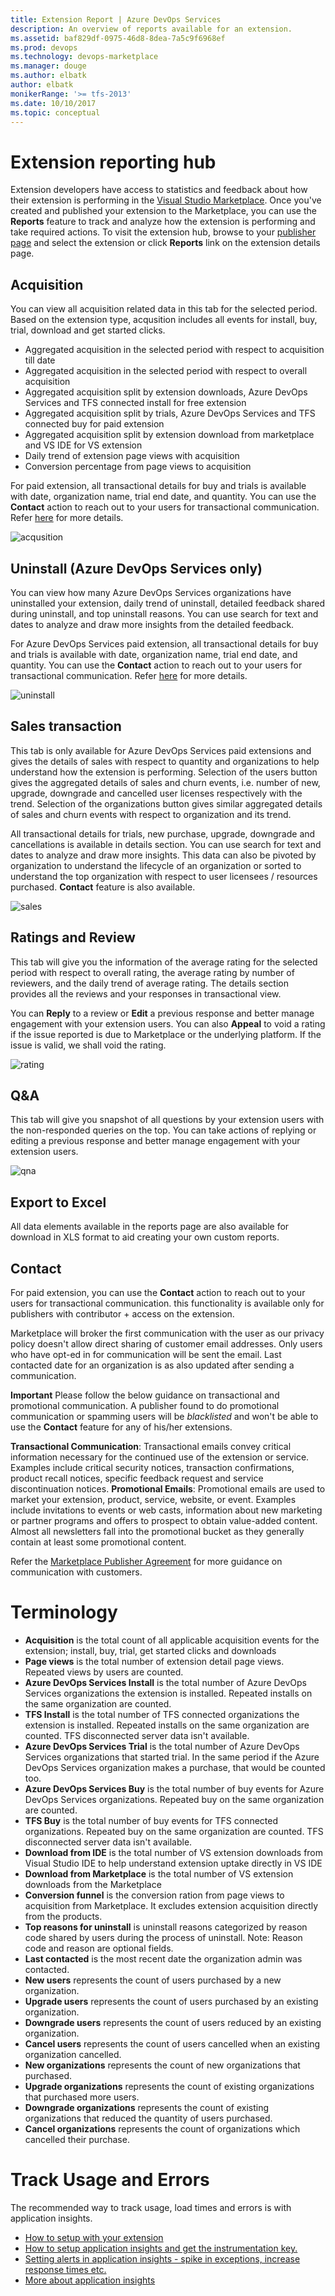 ```yaml
---
title: Extension Report | Azure DevOps Services
description: An overview of reports available for an extension. 
ms.assetid: baf829df-0975-46d8-8dea-7a5c9f6968ef
ms.prod: devops
ms.technology: devops-marketplace
ms.manager: douge
ms.author: elbatk
author: elbatk
monikerRange: '>= tfs-2013'
ms.date: 10/10/2017
ms.topic: conceptual
---
```


 

# Extension reporting hub

Extension developers have access to statistics and feedback about how their extension is performing in the [Visual Studio Marketplace](https://marketplace.visualstudio.com). Once you've created and published your extension to the Marketplace, you can use the **Reports** feature to track and analyze how the extension is performing and take required actions. 
To visit the extension hub, browse to your [publisher page](https://aka.ms/vsmarketplace-manage) and select the extension or click **Reports** link on the extension details page.

## Acquisition 
You can view all acquisition related data in this tab for the selected period. Based on the extension type, acqusition includes all events for install, buy, trial, download and get started clicks. 
* Aggregated acquisition in the selected period with respect to acquisition till date
* Aggregated acquisition in the selected period with respect to overall acquisition
* Aggregated acquisition split by extension downloads, Azure DevOps Services and TFS connected install for free extension
* Aggregated acquisition split by trials, Azure DevOps Services and TFS connected buy for paid extension
* Aggregated acquisition split by extension download from marketplace and VS IDE for VS extension 
* Daily trend of extension page views with acquisition 
* Conversion percentage from page views to acquisition

For paid extension, all transactional details for buy and trials is available with date, organization name, trial end date, and quantity. You can use the **Contact** action to reach out to your users for transactional communication. Refer [here](/azure/devops/extend/extension-report#contact) for more details. 

![acqusition](_img/acq.png)

## Uninstall (Azure DevOps Services only)
You can view how many Azure DevOps Services organizations have uninstalled your extension, daily trend of uninstall, detailed feedback shared during uninstall, and top uninstall reasons.
You can use search for text and dates to analyze and draw more insights from the detailed feedback. 

For Azure DevOps Services paid extension, all transactional details for buy and trials is available with date, organization name, trial end date, and quantity. You can use the **Contact** action to reach out to your users for transactional communication. Refer [here](/azure/devops/extend/extension-report#contact) for more details. 

![uninstall](_img/uninstall.png)

## Sales transaction
This tab is only available for Azure DevOps Services paid extensions and gives the details of sales with respect to quantity and organizations to help understand how the extension is performing. Selection of the users button gives the aggregated details of sales and churn events, i.e. number of new, upgrade, downgrade and cancelled user licenses respectively with the trend. Selection of the organizations button gives similar aggregated details of sales and churn events with respect to organization and its trend. 

All transactional details for trials, new purchase, upgrade, downgrade and cancellations is available in details section. You can use search for text and dates to analyze and draw more insights. 
This data can also be pivoted by organization to understand the lifecycle of an organization or sorted to understand the top organization with respect to user licensees / resources purchased. **Contact** feature is also available. 

![sales](_img/sales.png)

## Ratings and Review
This tab will give you the information of the average rating for the selected period with respect to overall rating, the average rating by number of reviewers, and the daily trend of average rating. The details section provides all the reviews and your responses in transactional view. 

You can **Reply** to a review or **Edit** a previous response and better manage engagement with your extension users.  You can also **Appeal** to void a rating if the issue reported is due to Marketplace or the underlying platform. If the issue is valid, we shall void the rating. 

![rating](_img/rnr.png)

## Q&A
This tab will give you snapshot of all questions by your extension users with the non-responded queries on the top. You can take actions of replying or editing a previous response and better manage engagement with your extension users.  

![qna](_img/qna.png)

## Export to Excel
All data elements available in the reports page are also available for download in XLS format to aid creating your own custom reports. 

## Contact
For paid extension, you can use the **Contact** action to reach out to your users for transactional communication. this functionality is available only for publishers with contributor + access on the extension. 

Marketplace will broker the first communication with the user as our privacy policy doesn't allow direct sharing of customer email addresses. Only users who have opt-ed in for communication will be sent the email. 
Last contacted date for an organization is as also updated after sending a communication. 

**Important** Please follow the below guidance on transactional and promotional communication. A publisher found to do promotional communication or spamming users will be *blacklisted* and won't be able to use the **Contact** feature for any of his/her extensions. 

**Transactional Communication**: Transactional emails convey critical information necessary for the continued use of the extension or service. Examples include critical security notices, transaction confirmations, product recall notices, specific feedback request and service discontinuation notices.
**Promotional Emails**: Promotional emails are used to market your extension, product, service, website, or event. Examples include invitations to events or web casts, information about new marketing or partner programs and offers to prospect to obtain value-added content. Almost all newsletters fall into the promotional bucket as they generally contain at least some promotional content.

Refer the [Marketplace Publisher Agreement](http://aka.ms/vsmarketplace-agreement) for more guidance on communication with customers. 

# Terminology

* **Acquisition** is the total count of all applicable acquisition events for the extension; install, buy, trial, get started clicks and downloads
* **Page views** is the total number of extension detail page views. Repeated views by users are counted.
* **Azure DevOps Services Install** is the total number of Azure DevOps Services organizations the extension is installed. Repeated installs on the same organization are counted. 
* **TFS Install** is the total number of TFS connected organizations the extension is installed. Repeated installs on the same organization are counted. TFS disconnected server data isn't available.  
* **Azure DevOps Services Trial** is the total number of Azure DevOps Services organizations that started trial. In the same period if the Azure DevOps Services organization makes a purchase, that would be counted too. 
* **Azure DevOps Services Buy** is the total number of buy events for Azure DevOps Services organizations. Repeated buy on the same organization are counted. 
* **TFS Buy** is the total number of buy events for TFS connected organizations. Repeated buy on the same organization are counted. TFS disconnected server data isn't available.  
* **Download from IDE** is the total number of VS extension downloads from Visual Studio IDE to help understand extension uptake directly in VS IDE
* **Download from Marketplace** is the total number of VS extension downloads from the Marketplace
* **Conversion funnel** is the conversion ration from page views to acquisition from Marketplace. It excludes extension acquisition directly from the products. 
* **Top reasons for uninstall** is uninstall reasons categorized by reason code shared by users during the process of uninstall. Note: Reason code and reason are optional fields. 
* **Last contacted** is the most recent date the organization admin was contacted. 
* **New users** represents the count of users purchased by a new organization. 
* **Upgrade users** represents the count of users purchased by an existing organization. 
* **Downgrade users** represents the count of users reduced by an existing organization. 
* **Cancel users** represents the count of users cancelled when an existing organization cancelled.  
* **New organizations** represents the count of new organizations that purchased. 
* **Upgrade organizations** represents the count of existing organizations that purchased more users. 
* **Downgrade organizations** represents the count of existing organizations that reduced the quantity of users purchased. 
* **Cancel organizations** represents the count of organizations which cancelled their purchase. 

# Track Usage and Errors
The recommended way to track usage, load times and errors is with application insights.

- [How to setup with your extension](
https://blogs.msdn.microsoft.com/visualstudioalmrangers/2017/05/30/how-to-integrate-application-insights-monitoring-in-your-team-services-extension/)
- [How to setup application insights and get the instrumentation key.](/azure/application-insights/app-insights-create-new-resource)
- [Setting alerts in application insights - spike in exceptions, increase response times etc.](/azure/application-insights/app-insights-alerts)
- [More about application insights](/azure/application-insights/app-insights-overview)  

